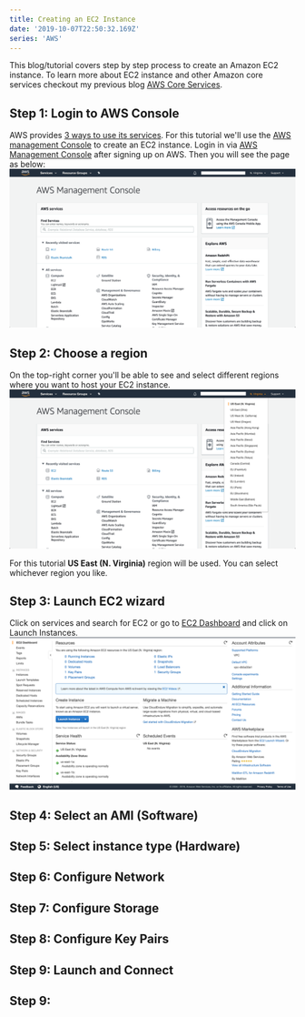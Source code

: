 ```yaml
---
title: Creating an EC2 Instance
date: '2019-10-07T22:50:32.169Z'
series: 'AWS'
---
```


This blog/tutorial covers step by step process to create an Amazon EC2 instance. To learn more about EC2 instance and other Amazon core services checkout my previous blog [AWS Core Services](/aws/aws-core-services#elastic-cloud-compute-ec2).

## Step 1: Login to AWS Console

AWS provides [3 ways to use its services](/aws#ways-to-use-aws). For this tutorial we'll use the [AWS management Console](/aws#aws-management-console) to create an EC2 instance. Login in via [AWS Management Console](https://aws.amazon.com/console/) after signing up on AWS. Then you will see the page as below:
![AWS Management Console](./images/aws_management_console.png)

## Step 2: Choose a region

On the top-right corner you'll be able to see and select different regions where you want to host your EC2 instance.
![AWS Management Console](./images/aws-region-selection.png)

For this tutorial **US East (N. Virginia)** region will be used. You can select whichever region you like.

## Step 3: Launch EC2 wizard
Click on services and search for EC2 or go to [EC2 Dashboard](https://console.aws.amazon.com/ec2/v2/home) and click on Launch Instances.
![EC2 Dashboard](./images/aws-ec2-dashboard.png)


## Step 4: Select an AMI (Software)

## Step 5: Select instance type (Hardware)

## Step 6: Configure Network

## Step 7: Configure Storage

## Step 8: Configure Key Pairs

## Step 9: Launch and Connect

## Step 9:
